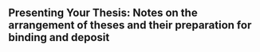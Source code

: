 Presenting Your Thesis:
Notes on the arrangement of theses and their preparation for binding and deposit
---

